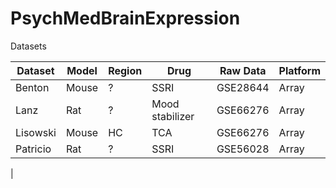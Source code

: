 # PsychMedBrainExpression



Datasets

| Dataset|Model|Region |Drug|Raw Data|Platform|
|-------|-----|----|---|-----|-----|
| Benton|Mouse| ? | SSRI|GSE28644|Array|
| Lanz | Rat | ? | Mood stabilizer | GSE66276 | Array | 
| Lisowski | Mouse | HC | TCA | GSE66276 | Array |
| Patricio | Rat | ? | SSRI | GSE56028 |  Array |
| 
